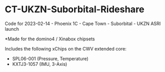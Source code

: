 # CT-UKZN-Suborbital-Rideshare
Code for 2023-02-14 - Phoenix 1C - Cape Town - Suborbital - UKZN ASRI launch

*Made for the domino4 / Xinabox chipsets

Includes the following xChips on the CWV extended core:
 - SPL06-001 (Pressure, Temperature)
 - KXTJ3-1057 (IMU, 3-Axis)
